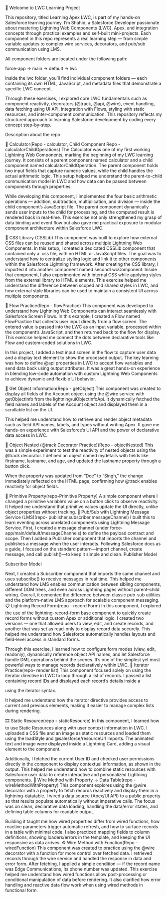 👋 Welcome to LWC Learning Project

This repository, titled Learning Apex LWC, is part of my hands-on Salesforce learning journey. I’m Shahid, a Salesforce Developer passionate about mastering Lightning Web Components (LWC), Apex, and integration concepts through practical examples and self-built mini-projects. Each component in this repo represents a real learning step — from simple variable updates to complex wire services, decorators, and pub/sub communication using LMS.

All component folders are located under the following path:

force-app → main → default → lwc


Inside the lwc folder, you’ll find individual component folders — each containing its own HTML, JavaScript, and metadata files that demonstrate a specific LWC concept.

Through these exercises, I explored core LWC fundamentals such as component reactivity, decorators (@track, @api, @wire), event handling, data fetching using UI API, integration with Flows, styling with static resources, and inter-component communication. This repository reflects my structured approach to learning Salesforce development by coding every concept step-by-step.

Description about the repo

🧮 Calculator(Repo - calculator, Child Component Repo - calculatorChildOperations)
The Calculator was one of my first working Lightning Web Components, marking the beginning of my LWC learning journey. It consists of a parent component named calculator and a child component named calculatorChildOperation. The parent component holds two input fields that capture numeric values, while the child handles the actual arithmetic logic. This setup helped me understand the parent-to-child communication model in LWC and how data can be passed between components through properties.

While developing this component, I implemented the four basic arithmetic operations — addition, subtraction, multiplication, and division — inside the child component’s JavaScript file. The parent component dynamically sends user inputs to the child for processing, and the computed result is rendered back in real-time. This exercise not only strengthened my grasp of data binding and event flow but also gave me practical exposure to modular component architecture within Salesforce LWC.

🎨 CSS Library (CSSLib)
This component was built to explore how external CSS files can be reused and shared across multiple Lightning Web Components. In this setup, I created a dedicated CSSLib component that contained only a .css file, with no HTML or JavaScript files. The goal was to understand how to centralize styling logic and link it to other components within the Salesforce Lightning framework.
After creating the CSS library, I imported it into another component named secondLwcComponent. Inside that component, I also experimented with internal CSS while applying styles from the external library to HTML elements. This exercise helped me understand the difference between scoped and shared styles in LWC, and how external style libraries can be used to maintain a consistent UI across multiple components.

🔄 Flow Practice(Repo - flowPractice)
This component was developed to understand how Lightning Web Components can interact seamlessly with Salesforce Screen Flows. In this example, I created a Flow named FlowPractice that collects user input directly from a flow screen. The entered value is passed into the LWC as an input variable, processed within the component’s JavaScript, and then returned back to the flow for display. This exercise helped me connect the dots between declarative tools like Flow and custom-coded solutions in LWC.


In this project, I added a text input screen in the flow to capture user data and a display text element to show the processed output. The key learning was how to define @api properties in LWC to accept flow variables and send data back using output attributes. It was a great hands-on experience in blending low-code automation with custom Lightning Web Components to achieve dynamic and flexible UI behavior.



🧾 Get Object Information(Repo - getObject)
This component was created to display all fields of the Account object using the @wire service with getObjectInfo from the lightning/uiObjectInfoApi. It dynamically fetched the field names and labels of the Account object and displayed them in a scrollable list on the UI.

This helped me understand how to retrieve and render object metadata such as field API names, labels, and types without writing Apex. It gave me hands-on experience with Salesforce’s UI API and the power of declarative data access in LWC.


🧩 Object Nested (@track Decorator Practice)(Repo - objectNested)
This was a simple experiment to test the reactivity of nested objects using the @track decorator. I defined an object named mydetails with fields like firstname, lastname, and age, and updated the lastname property through a button click.

When the property was updated from “Doe” to “Singh,” the change immediately reflected on the HTML page, confirming how @track enables reactivity for object fields.

🔢 Primitive Property(repo-Primitive Property)
A simple component where I changed a primitive variable’s value on a button click to observe reactivity. It helped me understand that primitive values update the UI directly, unlike object properties without tracking.
📡 Pub/Sub with Lightning Message Service (LMS)(repo- publisher,subscriber,messageChannel)
I built this to learn eventing across unrelated components using Lightning Message Service. First, I created a message channel (under force-app/main/default/messageChannels) to define the payload contract and scope. Then I added a Publisher component that imports the channel and publishes a message when the user interacts. Following Salesforce docs as a guide, I focused on the standard pattern—import channel, create message, and call publish()—to keep it simple and clean.
Publisher Model

Subscriber Model

Next, I created a Subscriber component that imports the same channel and uses subscribe() to receive messages in real time. This helped me understand how LMS enables communication between sibling components, different DOM trees, and even across Lightning pages without parent–child wiring. Overall, it cemented the difference between classic pub-sub utilities and the platform-native LMS approach for scalable component messaging.
📋 Lightning Record Form(repo - record Form)
In this component, I explored the use of the lightning-record-form base component to quickly create record forms without custom Apex or additional logic. I created two versions — one that allowed users to view, edit, and create records, and another that was set as read-only to display record data securely. This helped me understand how Salesforce automatically handles layouts and field-level access in standard forms.

Through this exercise, I learned how to configure form modes (view, edit, readonly), dynamically reference object API names, and let Salesforce handle DML operations behind the scenes. It’s one of the simplest yet most powerful ways to manage records declaratively within LWC.
🔁 Iterator Practice(repo- render list)
This component focused solely on using the iterator directive in LWC to loop through a list of records. I passed a list containing record IDs and displayed each record’s details inside a <div> using the iterator syntax.

It helped me understand how the iterator directive provides access to current and previous elements, making it easier to manage complex lists during rendering.


🎞️ Static Resource(repo - staticResource)
In this component, I learned how to use Static Resources along with user context information in LWC. I uploaded a CSS file and an image as static resources and loaded them using the loadStyle and @salesforce/resourceUrl imports. The animated text and image were displayed inside a Lightning Card, adding a visual element to the component.

Additionally, I fetched the current User ID and checked user permissions directly in the component to display contextual information, as shown in the output. This helped me understand how to combine static resources with Salesforce user data to create interactive and personalized Lightning components.
📡 Wire Method with Property → Data Table(repo - wireMethodWithProperty)
This component explores using the @wire decorator with a property to fetch records reactively and display them in a lightning-datatable. I wired a data source (Apex/UI API) to a public property so that results populate automatically without imperative calls. The focus was on clean, declarative data loading, handling the data/error states, and defining table columns for readable output.

Building it taught me how wired properties differ from wired functions, how reactive parameters trigger automatic refresh, and how to surface records in a table with minimal code. I also practiced mapping fields to column definitions, showing loaders/errors in the template, and keeping the UI responsive as data arrives.
⚙️ Wire Method with Function(Repo - wiredFunction)
This component was created to practice using the @wire decorator with a function for more control over fetched data. I retrieved records through the wire service and handled the response in data and error form. After fetching, I applied a simple condition — if the record name was Edge Communications, its phone number was updated.
This exercise helped me understand how wired functions allow post-processing or conditional manipulation of data before rendering. It also clarified how error handling and reactive data flow work when using wired methods in functional form.




